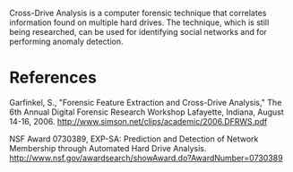 Cross-Drive Analysis is a computer forensic technique that correlates
information found on multiple hard drives. The technique, which is still
being researched, can be used for identifying social networks and for
performing anomaly detection.

# References

Garfinkel, S., "Forensic Feature Extraction and Cross-Drive Analysis,"
The 6th Annual Digital Forensic Research Workshop Lafayette, Indiana,
August 14-16, 2006.
<http://www.simson.net/clips/academic/2006.DFRWS.pdf>

NSF Award 0730389, EXP-SA: Prediction and Detection of Network
Membership through Automated Hard Drive Analysis.
<http://www.nsf.gov/awardsearch/showAward.do?AwardNumber=0730389>